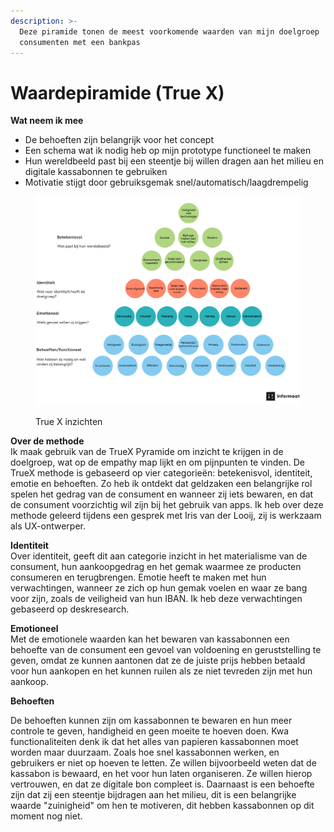 ```yaml
---
description: >-
  Deze piramide tonen de meest voorkomende waarden van mijn doelgroep
  consumenten met een bankpas
---
```


# Waardepiramide (True X)

**Wat neem ik mee**

* De behoeften zijn belangrijk voor het concept
* Een schema wat ik nodig heb op mijn prototype functioneel te maken
* Hun wereldbeeld past bij een steentje bij willen dragen aan het milieu en digitale kassabonnen te gebruiken
* Motivatie stijgt door gebruiksgemak snel/automatisch/laagdrempelig

<figure><img src="../.gitbook/assets/Schermafbeelding 2022-11-10 om 12.22.53.png" alt=""><figcaption><p>True X inzichten</p></figcaption></figure>

**Over de methode**\
Ik maak gebruik van de TrueX Pyramide om inzicht te krijgen in de doelgroep, wat op de empathy map lijkt en om pijnpunten te vinden. De TrueX methode is gebaseerd op vier categorieën: betekenisvol, identiteit, emotie en behoeften. Zo heb ik ontdekt dat geldzaken een belangrijke rol spelen het gedrag van de consument en wanneer zij iets bewaren, en dat de consument voorzichtig wil zijn bij het gebruik van apps. Ik heb over deze methode geleerd tijdens een gesprek met Iris van der Looij, zij is werkzaam als UX-ontwerper.

**Identiteit**\
Over identiteit, geeft dit aan categorie inzicht in het materialisme van de consument, hun aankoopgedrag en het gemak waarmee ze producten consumeren en terugbrengen. Emotie heeft te maken met hun verwachtingen, wanneer ze zich op hun gemak voelen en waar ze bang voor zijn, zoals de veiligheid van hun IBAN. Ik heb deze verwachtingen gebaseerd op deskresearch.

**Emotioneel**\
Met de emotionele waarden kan het bewaren van kassabonnen een behoefte van de consument een gevoel van voldoening en geruststelling te geven, omdat ze kunnen aantonen dat ze de juiste prijs hebben betaald voor hun aankopen en het kunnen ruilen als ze niet tevreden zijn met hun aankoop.

**Behoeften**

De behoeften kunnen zijn om kassabonnen te bewaren en hun meer controle te geven, handigheid en geen moeite te hoeven doen. Kwa functionaliteiten denk ik dat het alles van papieren kassabonnen moet worden maar duurzaam. Zoals hoe snel kassabonnen werken, en gebruikers er niet op hoeven te letten. Ze willen bijvoorbeeld weten dat de kassabon is bewaard, en het voor hun laten organiseren. Ze willen hierop vertrouwen, en dat ze digitale bon compleet is. Daarnaast is een behoefte zijn dat zij een steentje bijdragen aan het milieu, dit is een belangrijke waarde "zuinigheid" om hen te motiveren, dit hebben kassabonnen op dit moment nog niet.&#x20;
